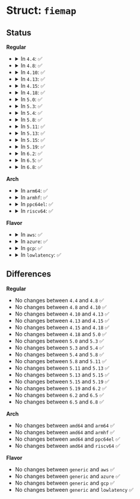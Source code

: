 # Struct: <code>fiemap</code>

## Status
<b>Regular</b>
<ul>
<li>
<details>
<summary>In <code>4.4</code>: ✅</summary>

```c
struct fiemap {
    __u64 fm_start;
    __u64 fm_length;
    __u32 fm_flags;
    __u32 fm_mapped_extents;
    __u32 fm_extent_count;
    __u32 fm_reserved;
    struct fiemap_extent fm_extents[0];
};
```
</details>
</li>
<li>
<details>
<summary>In <code>4.8</code>: ✅</summary>

```c
struct fiemap {
    __u64 fm_start;
    __u64 fm_length;
    __u32 fm_flags;
    __u32 fm_mapped_extents;
    __u32 fm_extent_count;
    __u32 fm_reserved;
    struct fiemap_extent fm_extents[0];
};
```
</details>
</li>
<li>
<details>
<summary>In <code>4.10</code>: ✅</summary>

```c
struct fiemap {
    __u64 fm_start;
    __u64 fm_length;
    __u32 fm_flags;
    __u32 fm_mapped_extents;
    __u32 fm_extent_count;
    __u32 fm_reserved;
    struct fiemap_extent fm_extents[0];
};
```
</details>
</li>
<li>
<details>
<summary>In <code>4.13</code>: ✅</summary>

```c
struct fiemap {
    __u64 fm_start;
    __u64 fm_length;
    __u32 fm_flags;
    __u32 fm_mapped_extents;
    __u32 fm_extent_count;
    __u32 fm_reserved;
    struct fiemap_extent fm_extents[0];
};
```
</details>
</li>
<li>
<details>
<summary>In <code>4.15</code>: ✅</summary>

```c
struct fiemap {
    __u64 fm_start;
    __u64 fm_length;
    __u32 fm_flags;
    __u32 fm_mapped_extents;
    __u32 fm_extent_count;
    __u32 fm_reserved;
    struct fiemap_extent fm_extents[0];
};
```
</details>
</li>
<li>
<details>
<summary>In <code>4.18</code>: ✅</summary>

```c
struct fiemap {
    __u64 fm_start;
    __u64 fm_length;
    __u32 fm_flags;
    __u32 fm_mapped_extents;
    __u32 fm_extent_count;
    __u32 fm_reserved;
    struct fiemap_extent fm_extents[0];
};
```
</details>
</li>
<li>
<details>
<summary>In <code>5.0</code>: ✅</summary>

```c
struct fiemap {
    __u64 fm_start;
    __u64 fm_length;
    __u32 fm_flags;
    __u32 fm_mapped_extents;
    __u32 fm_extent_count;
    __u32 fm_reserved;
    struct fiemap_extent fm_extents[0];
};
```
</details>
</li>
<li>
<details>
<summary>In <code>5.3</code>: ✅</summary>

```c
struct fiemap {
    __u64 fm_start;
    __u64 fm_length;
    __u32 fm_flags;
    __u32 fm_mapped_extents;
    __u32 fm_extent_count;
    __u32 fm_reserved;
    struct fiemap_extent fm_extents[0];
};
```
</details>
</li>
<li>
<details>
<summary>In <code>5.4</code>: ✅</summary>

```c
struct fiemap {
    __u64 fm_start;
    __u64 fm_length;
    __u32 fm_flags;
    __u32 fm_mapped_extents;
    __u32 fm_extent_count;
    __u32 fm_reserved;
    struct fiemap_extent fm_extents[0];
};
```
</details>
</li>
<li>
<details>
<summary>In <code>5.8</code>: ✅</summary>

```c
struct fiemap {
    __u64 fm_start;
    __u64 fm_length;
    __u32 fm_flags;
    __u32 fm_mapped_extents;
    __u32 fm_extent_count;
    __u32 fm_reserved;
    struct fiemap_extent fm_extents[0];
};
```
</details>
</li>
<li>
<details>
<summary>In <code>5.11</code>: ✅</summary>

```c
struct fiemap {
    __u64 fm_start;
    __u64 fm_length;
    __u32 fm_flags;
    __u32 fm_mapped_extents;
    __u32 fm_extent_count;
    __u32 fm_reserved;
    struct fiemap_extent fm_extents[0];
};
```
</details>
</li>
<li>
<details>
<summary>In <code>5.13</code>: ✅</summary>

```c
struct fiemap {
    __u64 fm_start;
    __u64 fm_length;
    __u32 fm_flags;
    __u32 fm_mapped_extents;
    __u32 fm_extent_count;
    __u32 fm_reserved;
    struct fiemap_extent fm_extents[0];
};
```
</details>
</li>
<li>
<details>
<summary>In <code>5.15</code>: ✅</summary>

```c
struct fiemap {
    __u64 fm_start;
    __u64 fm_length;
    __u32 fm_flags;
    __u32 fm_mapped_extents;
    __u32 fm_extent_count;
    __u32 fm_reserved;
    struct fiemap_extent fm_extents[0];
};
```
</details>
</li>
<li>
<details>
<summary>In <code>5.19</code>: ✅</summary>

```c
struct fiemap {
    __u64 fm_start;
    __u64 fm_length;
    __u32 fm_flags;
    __u32 fm_mapped_extents;
    __u32 fm_extent_count;
    __u32 fm_reserved;
    struct fiemap_extent fm_extents[0];
};
```
</details>
</li>
<li>
<details>
<summary>In <code>6.2</code>: ✅</summary>

```c
struct fiemap {
    __u64 fm_start;
    __u64 fm_length;
    __u32 fm_flags;
    __u32 fm_mapped_extents;
    __u32 fm_extent_count;
    __u32 fm_reserved;
    struct fiemap_extent fm_extents[0];
};
```
</details>
</li>
<li>
<details>
<summary>In <code>6.5</code>: ✅</summary>

```c
struct fiemap {
    __u64 fm_start;
    __u64 fm_length;
    __u32 fm_flags;
    __u32 fm_mapped_extents;
    __u32 fm_extent_count;
    __u32 fm_reserved;
    struct fiemap_extent fm_extents[0];
};
```
</details>
</li>
<li>
<details>
<summary>In <code>6.8</code>: ✅</summary>

```c
struct fiemap {
    __u64 fm_start;
    __u64 fm_length;
    __u32 fm_flags;
    __u32 fm_mapped_extents;
    __u32 fm_extent_count;
    __u32 fm_reserved;
    struct fiemap_extent fm_extents[0];
};
```
</details>
</li>
</ul>
<b>Arch</b>
<ul>
<li>
<details>
<summary>In <code>arm64</code>: ✅</summary>

```c
struct fiemap {
    __u64 fm_start;
    __u64 fm_length;
    __u32 fm_flags;
    __u32 fm_mapped_extents;
    __u32 fm_extent_count;
    __u32 fm_reserved;
    struct fiemap_extent fm_extents[0];
};
```
</details>
</li>
<li>
<details>
<summary>In <code>armhf</code>: ✅</summary>

```c
struct fiemap {
    __u64 fm_start;
    __u64 fm_length;
    __u32 fm_flags;
    __u32 fm_mapped_extents;
    __u32 fm_extent_count;
    __u32 fm_reserved;
    struct fiemap_extent fm_extents[0];
};
```
</details>
</li>
<li>
<details>
<summary>In <code>ppc64el</code>: ✅</summary>

```c
struct fiemap {
    __u64 fm_start;
    __u64 fm_length;
    __u32 fm_flags;
    __u32 fm_mapped_extents;
    __u32 fm_extent_count;
    __u32 fm_reserved;
    struct fiemap_extent fm_extents[0];
};
```
</details>
</li>
<li>
<details>
<summary>In <code>riscv64</code>: ✅</summary>

```c
struct fiemap {
    __u64 fm_start;
    __u64 fm_length;
    __u32 fm_flags;
    __u32 fm_mapped_extents;
    __u32 fm_extent_count;
    __u32 fm_reserved;
    struct fiemap_extent fm_extents[0];
};
```
</details>
</li>
</ul>
<b>Flavor</b>
<ul>
<li>
<details>
<summary>In <code>aws</code>: ✅</summary>

```c
struct fiemap {
    __u64 fm_start;
    __u64 fm_length;
    __u32 fm_flags;
    __u32 fm_mapped_extents;
    __u32 fm_extent_count;
    __u32 fm_reserved;
    struct fiemap_extent fm_extents[0];
};
```
</details>
</li>
<li>
<details>
<summary>In <code>azure</code>: ✅</summary>

```c
struct fiemap {
    __u64 fm_start;
    __u64 fm_length;
    __u32 fm_flags;
    __u32 fm_mapped_extents;
    __u32 fm_extent_count;
    __u32 fm_reserved;
    struct fiemap_extent fm_extents[0];
};
```
</details>
</li>
<li>
<details>
<summary>In <code>gcp</code>: ✅</summary>

```c
struct fiemap {
    __u64 fm_start;
    __u64 fm_length;
    __u32 fm_flags;
    __u32 fm_mapped_extents;
    __u32 fm_extent_count;
    __u32 fm_reserved;
    struct fiemap_extent fm_extents[0];
};
```
</details>
</li>
<li>
<details>
<summary>In <code>lowlatency</code>: ✅</summary>

```c
struct fiemap {
    __u64 fm_start;
    __u64 fm_length;
    __u32 fm_flags;
    __u32 fm_mapped_extents;
    __u32 fm_extent_count;
    __u32 fm_reserved;
    struct fiemap_extent fm_extents[0];
};
```
</details>
</li>
</ul>

## Differences
<b>Regular</b>
<ul>
<li>
No changes between <code>4.4</code> and <code>4.8</code> ✅
</li>
<li>
No changes between <code>4.8</code> and <code>4.10</code> ✅
</li>
<li>
No changes between <code>4.10</code> and <code>4.13</code> ✅
</li>
<li>
No changes between <code>4.13</code> and <code>4.15</code> ✅
</li>
<li>
No changes between <code>4.15</code> and <code>4.18</code> ✅
</li>
<li>
No changes between <code>4.18</code> and <code>5.0</code> ✅
</li>
<li>
No changes between <code>5.0</code> and <code>5.3</code> ✅
</li>
<li>
No changes between <code>5.3</code> and <code>5.4</code> ✅
</li>
<li>
No changes between <code>5.4</code> and <code>5.8</code> ✅
</li>
<li>
No changes between <code>5.8</code> and <code>5.11</code> ✅
</li>
<li>
No changes between <code>5.11</code> and <code>5.13</code> ✅
</li>
<li>
No changes between <code>5.13</code> and <code>5.15</code> ✅
</li>
<li>
No changes between <code>5.15</code> and <code>5.19</code> ✅
</li>
<li>
No changes between <code>5.19</code> and <code>6.2</code> ✅
</li>
<li>
No changes between <code>6.2</code> and <code>6.5</code> ✅
</li>
<li>
No changes between <code>6.5</code> and <code>6.8</code> ✅
</li>
</ul>
<b>Arch</b>
<ul>
<li>
No changes between <code>amd64</code> and <code>arm64</code> ✅
</li>
<li>
No changes between <code>amd64</code> and <code>armhf</code> ✅
</li>
<li>
No changes between <code>amd64</code> and <code>ppc64el</code> ✅
</li>
<li>
No changes between <code>amd64</code> and <code>riscv64</code> ✅
</li>
</ul>
<b>Flavor</b>
<ul>
<li>
No changes between <code>generic</code> and <code>aws</code> ✅
</li>
<li>
No changes between <code>generic</code> and <code>azure</code> ✅
</li>
<li>
No changes between <code>generic</code> and <code>gcp</code> ✅
</li>
<li>
No changes between <code>generic</code> and <code>lowlatency</code> ✅
</li>
</ul>
